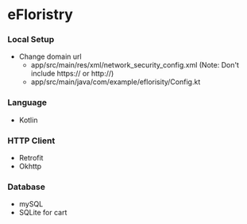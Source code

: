 # eFloristry

### Local Setup

- Change domain url
    - app/src/main/res/xml/network_security_config.xml (Note: Don't include https:// or http://)
    - app/src/main/java/com/example/eflorisity/Config.kt
    
    

### Language
- Kotlin


### HTTP Client
- Retrofit
- Okhttp

### Database
- mySQL
- SQLite for cart
